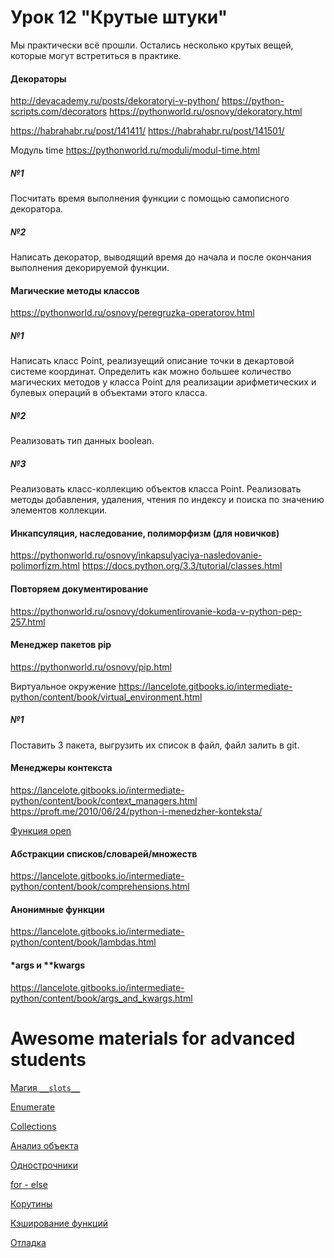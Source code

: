 # Урок 12 "Крутые штуки"

Мы практически всё прошли. Остались несколько крутых вещей, которые могут встретиться в практике.

#### Декораторы
http://devacademy.ru/posts/dekoratoryi-v-python/
https://python-scripts.com/decorators
https://pythonworld.ru/osnovy/dekoratory.html

https://habrahabr.ru/post/141411/
https://habrahabr.ru/post/141501/

Модуль time https://pythonworld.ru/moduli/modul-time.html

##### №1
Посчитать время выполнения функции с помощью самописного декоратора.
##### №2
Написать декоратор, выводящий время до начала и после окончания выполнения декорируемой функции.

#### Магические методы классов
https://pythonworld.ru/osnovy/peregruzka-operatorov.html

##### №1
Написать класс Point, реализуещий описание точки в декартовой системе координат. Определить как можно большее количество магических методов у класса Point для реализации арифметических и булевых операций в объектами этого класса.

##### №2
Реализовать тип данных boolean.

##### №3
Реализовать класс-коллекцию объектов класса Point. Реализовать методы добавления, удаления, чтения по индексу и поиска по значению элементов коллекции.

#### Инкапсуляция, наследование, полиморфизм (для новичков)
https://pythonworld.ru/osnovy/inkapsulyaciya-nasledovanie-polimorfizm.html
https://docs.python.org/3.3/tutorial/classes.html

#### Повторяем документирование
https://pythonworld.ru/osnovy/dokumentirovanie-koda-v-python-pep-257.html

#### Менеджер пакетов pip
https://pythonworld.ru/osnovy/pip.html

Виртуальное окружение
https://lancelote.gitbooks.io/intermediate-python/content/book/virtual_environment.html

##### №1
Поставить 3 пакета, выгрузить их список в файл, файл залить в git.

#### Менеджеры контекста
https://lancelote.gitbooks.io/intermediate-python/content/book/context_managers.html
https://proft.me/2010/06/24/python-i-menedzher-konteksta/

[Функция open](https://lancelote.gitbooks.io/intermediate-python/content/book/open_function.html)

#### Абстракции списков/словарей/множеств
https://lancelote.gitbooks.io/intermediate-python/content/book/comprehensions.html

#### Анонимные функции
https://lancelote.gitbooks.io/intermediate-python/content/book/lambdas.html

#### *args и **kwargs
https://lancelote.gitbooks.io/intermediate-python/content/book/args_and_kwargs.html

# Awesome materials for advanced students

[Магия `__slots__`](https://lancelote.gitbooks.io/intermediate-python/content/book/__slots__magic.html)

[Enumerate](https://lancelote.gitbooks.io/intermediate-python/content/book/enumerate.html)

[Collections](https://lancelote.gitbooks.io/intermediate-python/content/book/collections.html)

[Анализ объекта](https://lancelote.gitbooks.io/intermediate-python/content/book/object_introspection.html)

[Однострочники](https://lancelote.gitbooks.io/intermediate-python/content/book/one_liners.html)

[for - else](https://lancelote.gitbooks.io/intermediate-python/content/book/for_-_else.html)

[Корутины](https://lancelote.gitbooks.io/intermediate-python/content/book/coroutines.html)

[Кэширование функций](https://lancelote.gitbooks.io/intermediate-python/content/book/function_caching.html)

[Отладка](https://lancelote.gitbooks.io/intermediate-python/content/book/debugging.html)




















